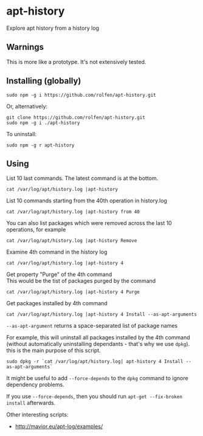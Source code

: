 

# apt-history
Explore apt history from a history log

## Warnings

This is more like a prototype. It's not extensively tested.

## Installing (globally)

```
sudo npm -g i https://github.com/rolfen/apt-history.git
```

Or, alternatively:

```
git clone https://github.com/rolfen/apt-history.git
sudo npm -g i ./apt-history
```

To uninstall:

```
sudo npm -g r apt-history
```


## Using

List 10 last commands. The latest command is at the bottom.

```
cat /var/log/apt/history.log |apt-history 
```

List 10 commands starting from the 40th operation in history.log

```
cat /var/log/apt/history.log |apt-history from 40
```

You can also list packages which were removed across the last 10 operations, for example

```
cat /var/log/apt/history.log |apt-history Remove
```


Examine 4th command in the history log

```
cat /var/log/apt/history.log |apt-history 4
```

Get property "Purge" of the 4th command  
This would be the tist of packages purged by the command

```
cat /var/log/apt/history.log |apt-history 4 Purge
```

Get packages installed  by 4th command

```
cat /var/log/apt/history.log |apt-history 4 Install --as-apt-arguments
```

`--as-apt-argument` returns a space-separated list of package names

For example, this will uninstall all packages installed by the 4th command (without automatically uninstalling dependants - that's why we use `dpkg`).  
this is the main purpose of this script.  

```
sudo dpkg -r `cat /var/log/apt/history.log| apt-history 4 Install --as-apt-arguments`
```

It might be useful to add `--force-depends` to the `dpkg` command to ignore dependency problems.

If you use `--force-depends`, then you should run `apt-get --fix-broken install` afterwards.

Other interesting scripts:
* http://mavior.eu/apt-log/examples/
